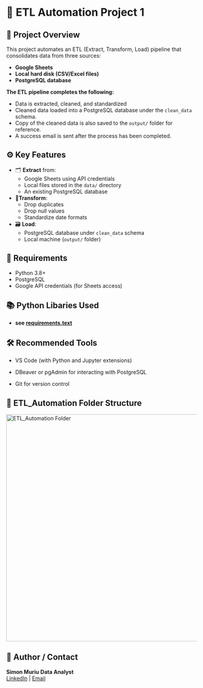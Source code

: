
<h1>🔄 ETL Automation Project 1 </h1>


<h2>📌 Project Overview</h2>
This project automates an ETL (Extract, Transform, Load) pipeline that consolidates data from three sources:

- **Google Sheets**
- **Local hard disk (CSV/Excel files)**
- **PostgreSQL database**

<b>The ETL pipeline completes the following:</b>

- Data is extracted, cleaned, and standardized
- Cleaned data loaded into a PostgreSQL database under the `clean_data` schema.
- Copy of the cleaned data is also saved to the `output/` folder for reference.
- A success email is sent after the process has been completed.

<h2> ⚙️ Key Features </h2>

- 🗂️ **Extract** from:
  - Google Sheets using API credentials
  - Local files stored in the `data/` directory
  - An existing PostgreSQL database
- 🧹**Transform**:
  - Drop duplicates
  - Drop null values
  - Standardize date formats
- 🗃️ **Load**:
  - PostgreSQL database under `clean_data` schema
  - Local machine (`output/` folder)

<h2>🧰 Requirements </h2>

- Python 3.8+
- PostgreSQL
- Google API credentials (for Sheets access)

<h2>📚 Python Libaries Used</h2>

- <b>see [requirements.text](https://github.com/SimonMuriu-pro/Etl-Automation-Project-1/blob/main/Requirements.txt)</b>

<h2>🛠️ Recommended Tools</h2>

- VS Code (with Python and Jupyter extensions)

- DBeaver or pgAdmin for interacting with PostgreSQL

- Git for version control

<h2> 📁 ETL_Automation Folder Structure</h2>

<img src="https://i.imgur.com/ExQlYW0.png" alt=" ETL_Automation Folder" width="600"/>

<h2> 👤 Author / Contact </h2>

<b>Simon Muriu</b> 
<b>Data Analyst</b>  
[LinkedIn](https://www.linkedin.com/in/simon-muriu-0a1310251/) | 
[Email](mailto:smuriu06@gmail.com)


<!--
 ```diff
- text in red
+ text in green
! text in orange
# text in gray
@@ text in purple (and bold)@@
```
--!>
